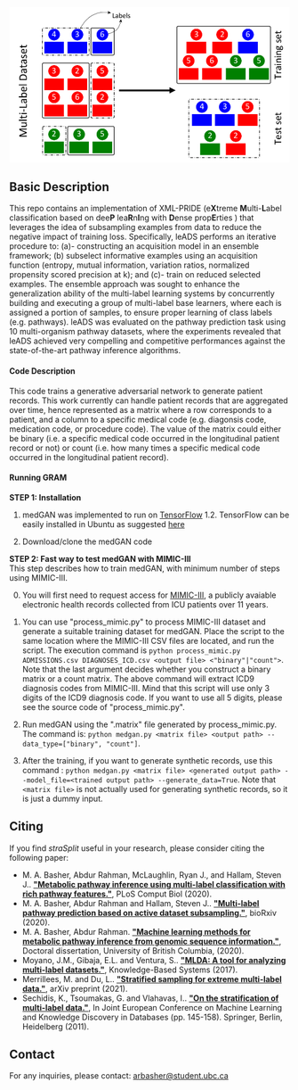 ![Workflow](flowchart.png)

## Basic Description

This repo contains an implementation of XML-PRIDE (e**X**treme **M**ulti-**L**abel classification based on dee**P**
lea**R**n**I**ng with **D**ense prop**E**rties
) that leverages the idea of subsampling examples from data to reduce the negative impact of training loss.
Specifically, leADS performs an iterative procedure to: (a)- constructing an acquisition model in an ensemble
framework; (b) subselect informative examples using an acquisition function (entropy, mutual information, variation
ratios, normalized propensity scored precision at k); and (c)- train on reduced selected examples. The ensemble approach
was sought to enhance the generalization ability of the multi-label learning systems by concurrently building and
executing a group of multi-label base learners, where each is assigned a portion of samples, to ensure proper learning
of class labels (e.g. pathways). leADS was evaluated on the pathway prediction task using 10 multi-organism pathway
datasets, where the experiments revealed that leADS achieved very compelling and competitive performances against the
state-of-the-art pathway inference algorithms.

#### Code Description

This code trains a generative adversarial network to generate patient records. This work currently can handle patient
records that are aggregated over time, hence represented as a matrix where a row corresponds to a patient, and a column
to a specific medical code (e.g. diagonsis code, medication code, or procedure code). The value of the matrix could
either be binary (i.e. a specific medical code occurred in the longitudinal patient record or not) or count (i.e. how
many times a specific medical code occurred in the longitudinal patient record).

#### Running GRAM

**STEP 1: Installation**

1. medGAN was implemented to run on [TensorFlow](https://www.python.org/) 1.2. TensorFlow can be easily installed in
   Ubuntu as suggested [here](https://www.tensorflow.org/install/install_linux)

2. Download/clone the medGAN code

**STEP 2: Fast way to test medGAN with MIMIC-III**  
This step describes how to train medGAN, with minimum number of steps using MIMIC-III.

0. You will first need to request access for [MIMIC-III](https://mimic.physionet.org/gettingstarted/access/), a publicly
   avaiable electronic health records collected from ICU patients over 11 years.

1. You can use "process_mimic.py" to process MIMIC-III dataset and generate a suitable training dataset for medGAN.
   Place the script to the same location where the MIMIC-III CSV files are located, and run the script. The execution
   command is `python process_mimic.py ADMISSIONS.csv DIAGNOSES_ICD.csv <output file> <"binary"|"count">`. Note that the
   last argument decides whether you construct a binary matrix or a count matrix. The above command will extract ICD9
   diagnosis codes from MIMIC-III. Mind that this script will use only 3 digits of the ICD9 diagnosis code. If you want
   to use all 5 digits, please see the source code of "process_mimic.py".

2. Run medGAN using the ".matrix" file generated by process_mimic.py. The command is:
   `python medgan.py <matrix file> <output path> --data_type=["binary", "count"]`.

3. After the training, if you want to generate synthetic records, use this command :
   `python medgan.py <matrix file> <generated output path> --model_file=<trained output path> --generate_data=True`.
   Note that `<matrix file>` is not actually used for generating synthetic records, so it is just a dummy input.

## Citing
If you find *straSplit* useful in your research, please consider citing the following paper:
- M. A. Basher, Abdur Rahman, McLaughlin, Ryan J., and Hallam, Steven J.. **["Metabolic pathway inference using multi-label classification with rich pathway features."](https://doi.org/10.1371/journal.pcbi.1008174)**, PLoS Comput Biol (2020).
- M. A. Basher, Abdur Rahman and Hallam, Steven J.. **["Multi-label pathway prediction based on active dataset subsampling."](https://www.biorxiv.org/content/10.1101/2020.09.14.297424v1)**, bioRxiv (2020).
- M. A. Basher, Abdur Rahman. **["Machine learning methods for metabolic pathway inference from genomic sequence information."](https://open.library.ubc.ca/cIRcle/collections/ubctheses/24/items/1.0394748)**, Doctoral dissertation, University of British Columbia, (2020).
- Moyano, J.M., Gibaja, E.L. and Ventura, S.. **["MLDA: A tool for analyzing multi-label datasets."](https://www.sciencedirect.com/science/article/abs/pii/S0950705117300308)**, Knowledge-Based Systems (2017).
- Merrillees, M. and Du, L.. **["Stratified sampling for extreme multi-label data."](https://arxiv.org/abs/2103.03494)**,  arXiv preprint (2021).
- Sechidis, K., Tsoumakas, G. and Vlahavas, I.. **["On the stratification of multi-label data."](https://link.springer.com/chapter/10.1007/978-3-642-23808-6_10)**, In Joint European Conference on Machine Learning and Knowledge Discovery in Databases (pp. 145-158). Springer, Berlin, Heidelberg (2011).

## Contact
For any inquiries, please contact: [arbasher@student.ubc.ca](mailto:arbasher@student.ubc.ca)
